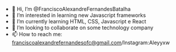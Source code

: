 - 👋 Hi, I’m @FranciscoAlexandreFernandesBatalha
- 👀 I’m interested in learning new Javascript frameworks
- 🌱 I’m currently learning HTML, CSS, Javascript e React
- 💞️ I’m looking to collaborate on some technology company
- 📫 How to reach me: franciscoalexandrefernandesofc@gmail.com/Instagram:Aleyyxw

<!---
FranciscoAlexandreFernandesBatalha/FranciscoAlexandreFernandesBatalha is a ✨ special ✨ repository because its `README.md` (this file) appears on your GitHub profile.
You can click the Preview link to take a look at your changes.
--->
